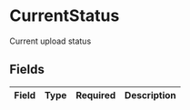 # CurrentStatus

Current upload status


## Fields

| Field       | Type        | Required    | Description |
| ----------- | ----------- | ----------- | ----------- |